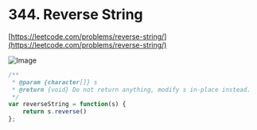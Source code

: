 # 344. Reverse String

[https://leetcode.com/problems/reverse-string/](https://leetcode.com/problems/reverse-string/)

![Image](https://i.imgur.com/th0SZX2.png)

```javascript
/**
 * @param {character[]} s
 * @return {void} Do not return anything, modify s in-place instead.
 */
var reverseString = function(s) {
    return s.reverse()
};
```
